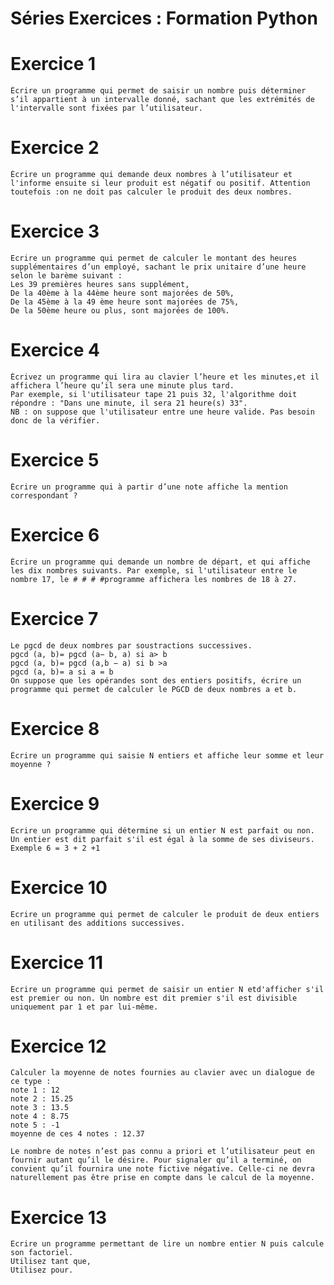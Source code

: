 # Séries Exercices : Formation Python
    

# Exercice 1
 
    Écrire un programme qui permet de saisir un nombre puis déterminer s’il appartient à un intervalle donné, sachant que les extrémités de l'intervalle sont fixées par l’utilisateur.
 
# Exercice 2
 
    Écrire un programme qui demande deux nombres à l’utilisateur et l'informe ensuite si leur produit est négatif ou positif. Attention toutefois :on ne doit pas calculer le produit des deux nombres.
 
# Exercice 3
 
    Ecrire un programme qui permet de calculer le montant des heures supplémentaires d’un employé, sachant le prix unitaire d’une heure selon le barème suivant :
    Les 39 premières heures sans supplément,
    De la 40ème à la 44ème heure sont majorées de 50%,
    De la 45ème à la 49 ème heure sont majorées de 75%,
    De la 50ème heure ou plus, sont majorées de 100%.
 
# Exercice 4
 
    Écrivez un programme qui lira au clavier l’heure et les minutes,et il affichera l’heure qu’il sera une minute plus tard. 
    Par exemple, si l'utilisateur tape 21 puis 32, l'algorithme doit répondre : "Dans une minute, il sera 21 heure(s) 33". 
    NB : on suppose que l'utilisateur entre une heure valide. Pas besoin donc de la vérifier.
 
# Exercice 5
 
    Écrire un programme qui à partir d’une note affiche la mention correspondant ?
 
# Exercice 6

    Écrire un programme qui demande un nombre de départ, et qui affiche les dix nombres suivants. Par exemple, si l'utilisateur entre le nombre 17, le # # # #programme affichera les nombres de 18 à 27.

# Exercice 7

    Le pgcd de deux nombres par soustractions successives.
    pgcd (a, b)= pgcd (a− b, a) si a> b
    pgcd (a, b)= pgcd (a,b − a) si b >a
    pgcd (a, b)= a si a = b
    On suppose que les opérandes sont des entiers positifs, écrire un programme qui permet de calculer le PGCD de deux nombres a et b.

# Exercice 8

    Écrire un programme qui saisie N entiers et affiche leur somme et leur moyenne ?

# Exercice 9

    Ecrire un programme qui détermine si un entier N est parfait ou non. Un entier est dit parfait s'il est égal à la somme de ses diviseurs. Exemple 6 = 3 + 2 +1

# Exercice 10

    Ecrire un programme qui permet de calculer le produit de deux entiers en utilisant des additions successives.

# Exercice 11

    Ecrire un programme qui permet de saisir un entier N etd'afficher s'il est premier ou non. Un nombre est dit premier s'il est divisible uniquement par 1 et par lui-même.

# Exercice 12

    Calculer la moyenne de notes fournies au clavier avec un dialogue de ce type :
    note 1 : 12
    note 2 : 15.25
    note 3 : 13.5
    note 4 : 8.75
    note 5 : -1
    moyenne de ces 4 notes : 12.37

    Le nombre de notes n’est pas connu a priori et l’utilisateur peut en fournir autant qu’il le désire. Pour signaler qu’il a terminé, on convient qu’il fournira une note fictive négative. Celle-ci ne devra naturellement pas être prise en compte dans le calcul de la moyenne.

# Exercice 13

    Ecrire un programme permettant de lire un nombre entier N puis calcule son factoriel.
    Utilisez tant que,
    Utilisez pour.

